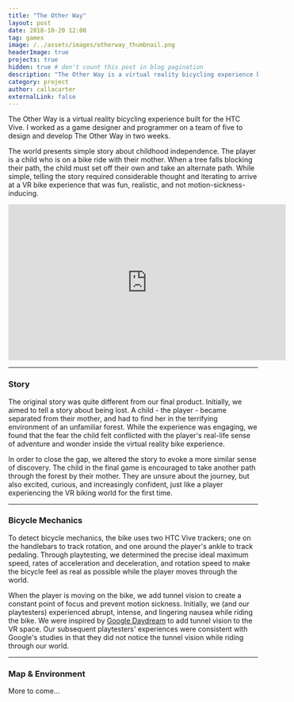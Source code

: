 ```yaml
---
title: "The Other Way"
layout: post
date: 2018-10-20 12:00
tag: games
image: /../assets/images/otherway_thumbnail.png
headerImage: true
projects: true
hidden: true # don't count this post in blog pagination
description: "The Other Way is a virtual reality bicycling experience built for the HTC Vive."
category: project
author: callacarter
externalLink: false
---
```


The Other Way is a virtual reality bicycling experience built for the HTC Vive. I worked as a game designer and programmer on a team of five to design and develop The Other Way in two weeks.

The world presents simple story about childhood independence. The player is a child who is on a bike ride with their mother. When a tree falls blocking their path, the child must set off their own and take an alternate path. While simple, telling the story required considerable thought and iterating to arrive at a VR bike experience that was fun, realistic, and not motion-sickness-inducing. 

<dl>
	<iframe width="560" height="315" src="https://www.youtube.com/embed/nmwFswWJpf8" frameborder="0" allow="accelerometer; autoplay; encrypted-media; gyroscope; picture-in-picture" allowfullscreen></iframe>
</dl>

___

### Story
The original story was quite different from our final product. Initially, we aimed to tell a story about being lost. A child - the player - became separated from their mother, and had to find her in the terrifying environment of an unfamiliar forest. While the experience was engaging, we found that the fear the child felt conflicted with the player's real-life sense of adventure and wonder inside the virtual reality bike experience. 

In order to close the gap, we altered the story to evoke a more similar sense of discovery. The child in the final game is encouraged to take another path through the forest by their mother. They are unsure about the journey, but also excited, curious, and increasingly confident, just like a player experiencing the VR biking world for the first time. 

___

### Bicycle Mechanics
To detect bicycle mechanics, the bike uses two HTC Vive trackers; one on the handlebars to track rotation, and one around the player's ankle to track pedaling. Through playtesting, we determined the precise ideal maximum speed, rates of acceleration and deceleration, and rotation speed to make the bicycle feel as real as possible while the player moves through the world. 

When the player is moving on the bike, we add tunnel vision to create a constant point of focus and prevent motion sickness. Initially, we (and our playtesters) experienced abrupt, intense, and lingering nausea while riding the bike. We were inspired by [Google Daydream](https://developers.google.com/vr/elements/tunneling) to add tunnel vision to the VR space. Our subsequent playtesters' experiences were consistent with Google's studies in that they did not notice the tunnel vision while riding through our world. 

___

### Map & Environment
More to come...
